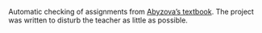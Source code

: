 Automatic checking of assignments from [Abyzova’s textbook](https://www.musica.ru/product/garmoniya-uchebnik). The project was written to disturb the teacher as little as possible.
